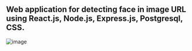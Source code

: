 ## Web application for detecting face in image URL using React.js, Node.js, Express.js, Postgresql, CSS.

![image](https://user-images.githubusercontent.com/28638625/129642815-b974a701-0f49-48a0-ae59-eaed976971bb.png)

